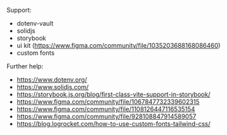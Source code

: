Support:
- dotenv-vault
- solidjs
- storybook
- ui kit (https://www.figma.com/community/file/1035203688168086460)
- custom fonts

Further help:
- https://www.dotenv.org/
- https://www.solidjs.com/
- https://storybook.js.org/blog/first-class-vite-support-in-storybook/
- https://www.figma.com/community/file/1067847732339602315
- https://www.figma.com/community/file/1108126447116535154
- https://www.figma.com/community/file/928108847914589057
- https://blog.logrocket.com/how-to-use-custom-fonts-tailwind-css/